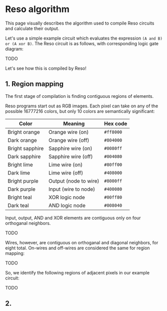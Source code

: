 # Reso algorithm

This page visually describes the algorithm used to compile Reso circuits and calculate their output.

Let's use a simple example circuit which evaluates the expression `(A and B) or (A xor B)`. The Reso circuit is as follows, with corresponding logic gate diagram:

TODO

Let's see how this is compiled by Reso!

## 1. Region mapping

The first stage of compilation is finding contiguous regions of elements.

Reso programs start out as RGB images. Each pixel can take on any of the possible 16777216 colors, but only 10 colors are semantically significant:

| Color          | Meaning               | Hex code       |
| ---            | ---                   | ---            |
| Bright orange  | Orange wire (on)      | ```#ff8000```  |
| Dark  orange   | Orange wire (off)     | ```#804000```  |
| Bright sapphire| Sapphire wire (on)    | ```#0080ff```  |
| Dark sapphire  | Sapphire wire (off)   | ```#004080```  |
| Bright lime    | Lime wire (on)        | ```#80ff00```  |
| Dark lime      | Lime wire (off)       | ```#408000```  |
| Bright purple  | Output (node to wire) | ```#8000ff```  |
| Dark purple    | Input (wire to node)  | ```#400080```  |
| Bright teal    | XOR logic node        | ```#00ff80```  |
| Dark teal      | AND logic node        | ```#008040```  |

Input, output, AND and XOR elements are contiguous only on four orthoganal neighbors.

TODO

Wires, however, are contiguous on orthoganal and diagonal neighbors, for eight total. On-wires and off-wires are considered the same for region mapping:

TODO

So, we identify the following regions of adjacent pixels in our example circuit:

TODO

## 2. 
